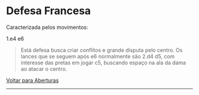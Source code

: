 # Defesa Francesa

Caracterizada pelos movimentos:

1.e4 e6



> Está defesa busca criar conflitos e grande disputa pelo centro. Os lances que se seguem após e6 normalmente são 2.d4 d5, com interesse das pretas em jogar c5, buscando espaço na ala da dama ao atacar o centro.



[Voltar para Aberturas](README.md)

------

